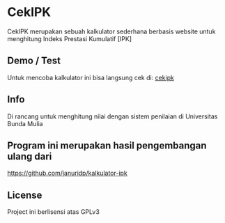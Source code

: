 # CekIPK
CekIPK merupakan sebuah kalkulator sederhana berbasis website untuk menghitung Indeks Prestasi Kumulatif [IPK]

## Demo / Test
Untuk mencoba kalkulator ini bisa langsung cek di: [cekipk](http://cekipk.wildyverando.com)

## Info
Di rancang untuk menghitung nilai dengan sistem penilaian di Universitas Bunda Mulia

## Program ini merupakan hasil pengembangan ulang dari
https://github.com/januridp/kalkulator-ipk

## License
Project ini berlisensi atas GPLv3
